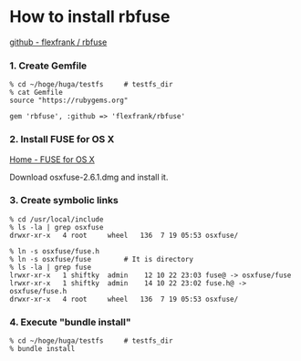 # How to install rbfuse

[github - flexfrank / rbfuse](https://github.com/flexfrank/rbfuse)


### 1. Create Gemfile
```
% cd ~/hoge/huga/testfs		# testfs_dir
% cat Gemfile
source "https://rubygems.org"

gem 'rbfuse', :github => 'flexfrank/rbfuse'
```

### 2. Install FUSE for OS X
[Home - FUSE for OS X](http://osxfuse.github.io/)

Download osxfuse-2.6.1.dmg and install it.

### 3. Create symbolic links
```
% cd /usr/local/include
% ls -la | grep osxfuse
drwxr-xr-x   4 root     wheel   136  7 19 05:53 osxfuse/

% ln -s osxfuse/fuse.h
% ln -s osxfuse/fuse		# It is directory
% ls -la | grep fuse
lrwxr-xr-x   1 shiftky  admin    12 10 22 23:03 fuse@ -> osxfuse/fuse
lrwxr-xr-x   1 shiftky  admin    14 10 22 23:02 fuse.h@ -> osxfuse/fuse.h
drwxr-xr-x   4 root     wheel   136  7 19 05:53 osxfuse/
```

### 4. Execute "bundle install"
```
% cd ~/hoge/huga/testfs		# testfs_dir
% bundle install
```